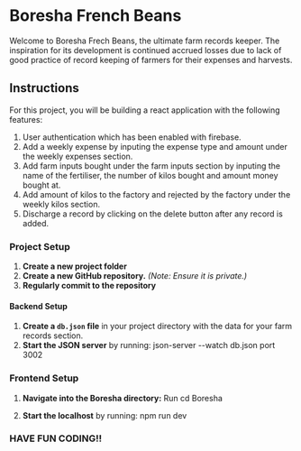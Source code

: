 # Boresha French Beans

Welcome to Boresha Frech Beans, the ultimate farm records keeper. The inspiration for its development is continued accrued losses due to lack of good practice of record keeping of farmers for their expenses and harvests.

## Instructions

For this project, you will be building a react application with the following features:

1. User authentication which has been enabled with firebase.
2. Add a weekly expense by inputing the expense type and amount under the weekly expenses section.
3. Add farm inputs bought under the farm inputs section by inputing the name of the fertiliser, the number of kilos bought and amount money bought at.
4. Add amount of kilos to the factory and rejected by the factory under the weekly kilos section.
5. Discharge a record by clicking on the delete button after any record is added.


### Project Setup

1. **Create a new project folder**
2. **Create a new GitHub repository.** *(Note: Ensure it is private.)*
3. **Regularly commit to the repository**

#### Backend Setup

1. **Create a `db.json` file** in your project directory with the data for your farm records section.
2. **Start the JSON server** by running:
json-server --watch db.json port 3002


### Frontend Setup
1. **Navigate into the Boresha directory:**
Run cd Boresha

2. **Start the localhost** by running:
     npm run dev

### HAVE FUN CODING!!